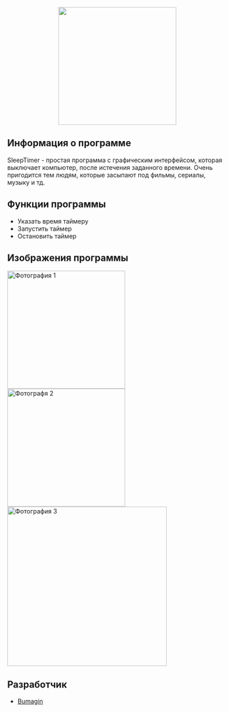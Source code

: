 <p align="center">
      <img src="https://x-lines.ru/letters/i/cyrillicfancy/0691/bfb6ff/38/0/kpsgk3moktws43m1.png" width="270">
</p>

## Информация о программе

SleepTimer - простая программа с графическим интерфейсом, которая выключает компьютер, после истечения заданного времени.
Очень пригодится тем людям, которые засыпают под фильмы, сериалы, музыку и тд.

## Функции программы

- Указать время таймеру
- Запустить таймер
- Остановить таймер

## Изображения программы

<p>
    <img src="https://i.ibb.co/gVL6y3s/2022-12-12-114259.png" alt="Фотография 1" width="270">
    <img src="https://i.ibb.co/PY9xh8v/2022-12-12-114332.png" alt="Фотографя 2" width="270">
    <img src="https://i.ibb.co/9cgqj3P/2022-12-12-114407.png" alt="Фотография 3" width="365">
</p>

## Разработчик

- [Bumagin](https://github.com/bumagin)
